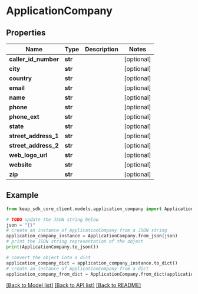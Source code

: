 # ApplicationCompany


## Properties

Name | Type | Description | Notes
------------ | ------------- | ------------- | -------------
**caller_id_number** | **str** |  | [optional] 
**city** | **str** |  | [optional] 
**country** | **str** |  | [optional] 
**email** | **str** |  | [optional] 
**name** | **str** |  | [optional] 
**phone** | **str** |  | [optional] 
**phone_ext** | **str** |  | [optional] 
**state** | **str** |  | [optional] 
**street_address_1** | **str** |  | [optional] 
**street_address_2** | **str** |  | [optional] 
**web_logo_url** | **str** |  | [optional] 
**website** | **str** |  | [optional] 
**zip** | **str** |  | [optional] 

## Example

```python
from keap_sdk_core_client.models.application_company import ApplicationCompany

# TODO update the JSON string below
json = "{}"
# create an instance of ApplicationCompany from a JSON string
application_company_instance = ApplicationCompany.from_json(json)
# print the JSON string representation of the object
print(ApplicationCompany.to_json())

# convert the object into a dict
application_company_dict = application_company_instance.to_dict()
# create an instance of ApplicationCompany from a dict
application_company_from_dict = ApplicationCompany.from_dict(application_company_dict)
```
[[Back to Model list]](../README.md#documentation-for-models) [[Back to API list]](../README.md#documentation-for-api-endpoints) [[Back to README]](../README.md)


